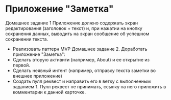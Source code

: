 # Приложение "Заметка"
Домашнее задание 1
Приложение должно содержать экран редактирования (заголовок + текст) и, при нажатии на кнопку сохранения данных, выводить на экран сообщение об успешном сохранении текста.
- Реализовать паттерн MVP
Домашнее задание 2.
Доработать приложение "Заметка":
- Сделать вторую активити (например, About) и ее открытие из первой.
- Сделать неявный интент (например, отправку текста заметки во внешнее приложение)
- Создать пулл реквест и направить его в ветку с выполненным заданием 1. Пулл реквест не принимать, ссылку на него приложить в комментарии к данной карточке.
